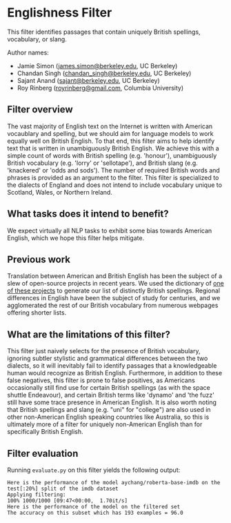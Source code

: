 # Englishness Filter
This filter identifies passages that contain uniquely British spellings, vocabulary, or slang.

Author names:
- Jamie Simon (james.simon@berkeley.edu, UC Berkeley)
- Chandan Singh (chandan_singh@berkeley.edu, UC Berkeley)
- Sajant Anand (sajant@berkeley.edu, UC Berkeley)
- Roy Rinberg (royrinberg@gmail.com, Columbia University)  

## Filter overview
The vast majority of English text on the Internet is written with American vocaublary and spelling, but we should aim for language models to work equally well on British English. To that end, this filter aims to help identify text that is written in unambiguously British English. We achieve this with a simple count of words with British spelling (e.g. 'honour'), unambiguously British vocabulary (e.g. 'lorry' or 'sellotape'), and British slang (e.g. 'knackered' or 'odds and sods'). The number of required British words and phrases is provided as an argument to the filter. This filter is specialized to the dialects of England and does not intend to include vocabulary unique to Scotland, Wales, or Northern Ireland.

## What tasks does it intend to benefit?
We expect virtually all NLP tasks to exhibit some bias towards American English, which we hope this filter helps mitigate.

## Previous work
Translation between American and British English has been the subject of a slew of open-source projects in recent years. We used the dictionary of [one of these projects](https://github.com/hyperreality/American-British-English-Translator) to generate our list of distinctly British spellings. Regional differences in English have been the subject of study for centuries, and we agglomerated the rest of our British vocabulary from numerous webpages offering shorter lists.

## What are the limitations of this filter?
This filter just naively selects for the presence of British vocabulary, ignoring subtler stylistic and grammatical differences between the two dialects, so it will inevitably fail to identify passages that a knowledgeable human would recognize as British English. Furthermore, in addition to these false negatives, this filter is prone to false positives, as Americans occasionally still find use for certain British spellings (as with the space shuttle Endeavour), and certain British terms like 'dynamo' and 'the fuzz' still have some trace presence in American English. It is also worth noting that British spellings and slang (e.g. "uni" for "college") are also used in other non-American English speaking countries like Australia, so this is ultimately more of a filter for uniquely non-American English than for specifically British English.

## Filter evaluation
Running `evaluate.py` on this filter yields the following output:

```
Here is the performance of the model aychang/roberta-base-imdb on the test[:20%] split of the imdb dataset
Applying filtering:
100% 1000/1000 [09:47<00:00,  1.70it/s]
Here is the performance of the model on the filtered set
The accuracy on this subset which has 193 examples = 96.0
```